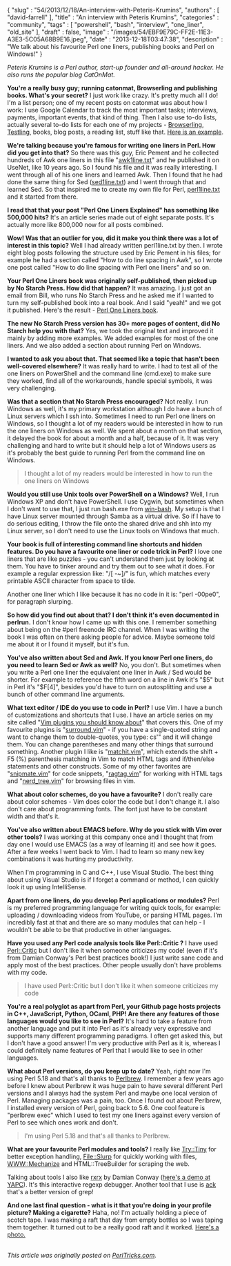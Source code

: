 {
   "slug" : "54/2013/12/18/An-interview-with-Peteris-Krumins",
   "authors" : [
      "david-farrell"
   ],
   "title" : "An interview with Peteris Krumins",
   "categories" : "community",
   "tags" : [
      "powershell",
      "bash",
      "interview",
      "one_liner",
      "old_site"
   ],
   "draft" : false,
   "image" : "/images/54/EBF9E79C-FF2E-11E3-A3E3-5C05A68B9E16.jpeg",
   "date" : "2013-12-18T03:47:38",
   "description" : "We talk about his favourite Perl one liners, publishing books and Perl on Windows!"
}


*Peteris Krumins is a Perl author, start-up founder and all-around hacker. He also runs the popular blog CatOnMat.*

**You're a really busy guy; running catonmat, Browserling and publishing books. What's your secret?**
 I just work like crazy. It's pretty much all I do! I'm a list person; one of my recent posts on catonmat was about how I work: I use Google Calendar to track the most important tasks; interviews, payments, important events, that kind of thing. Then I also use to-do lists, actually several to-do lists for each one of my projects - [Browserling](http://www.browserling.com), [Testling](%0Ahttp://www.testling.com), books, blog posts, a reading list, stuff like that. [Here is an example](http://www.catonmat.net/images/codeproject-interview/todo-list.jpg).

**We're talking because you're famous for writing one liners in Perl. How did you get into that?**
 So there was this guy, Eric Pement and he collected hundreds of Awk one liners in this file "[awk1line.txt](http://www.pement.org/awk/awk1line.txt)" and he published it on UseNet, like 10 years ago. So I found his file and it was really interesting. I went through all of his one liners and learned Awk. Then I found that he had done the same thing for Sed ([sed1line.txt](http://www.pement.org/sed/sed1line.txt)) and I went through that and learned Sed. So that inspired me to create my own file for Perl, [perl1line.txt](http://www.catonmat.net/download/perl1line.txt) and it started from there.

**I read that that your post "Perl One Liners Explained" has something like 500,000 hits?**
 It's an article series made out of eight separate posts. It's actually more like 800,000 now for all posts combined.

**Wow! Was that an outlier for you, did it make you think there was a lot of interest in this topic?**
 Well I had already written perl1line.txt by then. I wrote eight blog posts following the structure used by Eric Pement in his files; for example he had a section called "How to do line spacing in Awk", so I wrote one post called "How to do line spacing with Perl one liners" and so on.

**Your Perl One Liners book was originally self-published, then picked up by No Starch Press. How did that happen?**
 It was amazing. I just got an email from Bill, who runs No Starch Press and he asked me if I wanted to turn my self-published book into a real book. And I said "yeah!" and we got it published. Here's the result - [Perl One Liners book](http://nostarch.com/perloneliners).

**The new No Starch Press version has 30+ more pages of content, did No Starch help you with that?**
 Yes, we took the original text and improved it mainly by adding more examples. We added examples for most of the one liners. And we also added a section about running Perl on Windows.

**I wanted to ask you about that. That seemed like a topic that hasn't been well-covered elsewhere?**
 It was really hard to write. I had to test all of the one liners on PowerShell and the command line (cmd.exe) to make sure they worked, find all of the workarounds, handle special symbols, it was very challenging.

**Was that a section that No Starch Press encouraged?**
 Not really. I run Windows as well, it's my primary workstation although I do have a bunch of Linux servers which I ssh into. Sometimes I need to run Perl one liners on Windows, so I thought a lot of my readers would be interested in how to run the one liners on Windows as well. We spent about a month on that section, it delayed the book for about a month and a half, because of it. It was very challenging and hard to write but it should help a lot of Windows users as it's probably the best guide to running Perl from the command line on Windows.

> I thought a lot of my readers would be interested in how to run the one liners on Windows

**Would you still use Unix tools over PowerShell on a Windows?**
 Well, I run Windows XP and don't have PowerShell. I use Cygwin, but sometimes when I don't want to use that, I just run bash.exe from [win-bash](http://win-bash.sourceforge.net/). My setup is that I have Linux server mounted through Samba as a virtual drive. So if I have to do serious editing, I throw the file onto the shared drive and shh into my Linux server, so I don't need to use the Linux tools on Windows that much.

**Your book is full of interesting command line shortcuts and hidden features. Do you have a favourite one liner or code trick in Perl?**
 I love one liners that are like puzzles - you can't understand them just by looking at them. You have to tinker around and try them out to see what it does. For example a regular expression like: "/[ -~]/" is fun, which matches every printable ASCII character from space to tilde.

Another one liner which I like because it has no code in it is: "perl -00pe0", for paragraph slurping.

**So how did you find out about that? I don't think it's even documented in perlrun.**
 I don't know how I came up with this one. I remember something about being on the \#perl freenode IRC channel. When I was writing the book I was often on there asking people for advice. Maybe someone told me about it or I found it myself, but it's fun.

**You've also written about Sed and Awk. If you know Perl one liners, do you need to learn Sed or Awk as well?**
 No, you don't. But sometimes when you write a Perl one liner the equivalent one liner in Awk / Sed would be shorter. For example to reference the fifth word on a line in Awk it's "$5" but in Perl it's "$F[4]", besides you'd have to turn on autosplitting and use a bunch of other command line arguments.

**What text editor / IDE do you use to code in Perl?**
 I use Vim. I have a bunch of customizations and shortcuts that I use. I have an article series on my site called "[Vim plugins you should know about](http://www.catonmat.net/series/vim-plugins-you-should-know-about)" that covers this. One of my favourite plugins is "[surround.vim](http://www.catonmat.net/blog/vim-plugins-surround-vim/)" - if you have a single-quoted string and want to change them to double-quotes, you type: cs'" and it will change them. You can change parentheses and many other things that surround something. Another plugin I like is "[matchit.vim](http://www.catonmat.net/blog/vim-plugins-matchit-vim/)", which extends the shift + F5 (%) parenthesis matching in Vim to match HTML tags and if/then/else statements and other constructs. Some of my other favorites are "[snipmate.vim](http://www.catonmat.net/blog/vim-plugins-snipmate-vim/%0A)" for code snippets, "[ragtag.vim](http://www.catonmat.net/blog/vim-plugins-ragtag-allml-vim/)" for working with HTML tags and "[nerd\_tree.vim](http://www.catonmat.net/blog/vim-plugins-nerdtree-vim/)" for browsing files in vim.

**What about color schemes, do you have a favourite?**
 I don't really care about color schemes - Vim does color the code but I don't change it. I also don't care about programming fonts. The font just have to be constant width and that's it.

**You've also written about EMACS before. Why do you stick with Vim over other tools?**
 I was working at this company once and I thought that from day one I would use EMACS (as a way of learning it) and see how it goes. After a few weeks I went back to Vim. I had to learn so many new key combinations it was hurting my productivity.

When I'm programming in C and C++, I use Visual Studio. The best thing about using Visual Studio is if I forget a command or method, I can quickly look it up using IntelliSense.

**Apart from one liners, do you develop Perl applications or modules?**
 Perl is my preferred programming language for writing quick tools, for example: uploading / downloading videos from YouTube, or parsing HTML pages. I'm incredibly fast at that and there are so many modules that can help - I wouldn't be able to be that productive in other languages.

**Have you used any Perl code analysis tools like Perl::Critic ?**
 I have used [Perl::Critic](https://metacpan.org/pod/Perl::Critic) but I don't like it when someone criticizes my code! (even if it's from Damian Conway's Perl best practices book!) I just write sane code and apply most of the best practices. Other people usually don't have problems with my code.

> I have used Perl::Critic but I don't like it when someone criticizes my code

**You're a real polyglot as apart from Perl, your Github page hosts projects in C++, JavaScript, Python, OCaml, PHP! Are there any features of those languages would you like to see in Perl?**
 It's hard to take a feature from another language and put it into Perl as it's already very expressive and supports many different programming paradigms. I often get asked this, but I don't have a good answer! I'm very productive with Perl as it is, whereas I could definitely name features of Perl that I would like to see in other languages.

**What about Perl versions, do you keep up to date?**
 Yeah, right now I'm using Perl 5.18 and that's all thanks to [Perlbrew](http://perlbrew.pl/). I remember a few years ago before I knew about Perlbrew it was huge pain to have several different Perl versions and I always had the system Perl and maybe one local version of Perl. Managing packages was a pain, too. Once I found out about Perlbrew, I installed every version of Perl, going back to 5.6. One cool feature is "perlbrew exec" which I used to test my one liners against every version of Perl to see which ones work and don't.

> I'm using Perl 5.18 and that's all thanks to Perlbrew.

**What are your favourite Perl modules and tools?**
 I really like [Try::Tiny](https://metacpan.org/pod/Try::Tiny) for better exception handling, [File::Slurp](https://metacpan.org/pod/File::Slurp) for quickly working with files, [WWW::Mechanize](https://metacpan.org/pod/WWW::Mechanize) and [](https://metacpan.org/pod/HTML::TreeBuilder)HTML::TreeBuilder for scraping the web.

Talking about tools I also like [rxrx](https://metacpan.org/pod/Regexp::Debugger) by Damian Conway ([here's a demo at YAPC](http://www.youtube.com/watch?v=zcSFIUiMgAs)). It's this interactive regexp debugger. Another tool that I use is [ack](http://beyondgrep.com/) that's a better version of grep!

**And one last final question - what is it that you're doing in your profile picture? Making a cigarette?**
 Haha, no! I'm actually holding a piece of scotch tape. I was making a raft that day from empty bottles so I was taping them together. It turned out to be a really good raft and it worked. [Here's a photo.](%0Ahttp://www.flickr.com/photos/pkrumins/11391256906/)

\
*This article was originally posted on [PerlTricks.com](http://perltricks.com).*
